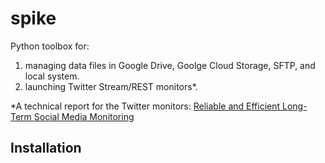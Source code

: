 # spike
Python toolbox for:

1. managing data files in Google Drive, Goolge Cloud Storage, SFTP, and local system.
2. launching Twitter Stream/REST monitors*.

*A technical report for the Twitter monitors: [Reliable and Efficient Long-Term Social Media Monitoring](https://arxiv.org/pdf/2005.02442.pdf)

## Installation
